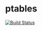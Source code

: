 ptables
=======
[![Build Status](https://travis-ci.org/andybug/libptables.svg?branch=master)](https://travis-ci.org/andybug/libptables)
